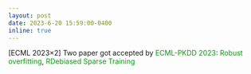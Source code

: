 ```yaml
---
layout: post
date: 2023-6-20 15:59:00-0400
inline: true
---
```


[ECML 2023×2]   Two paper got accepted by <font color=009f06>ECML-PKDD 2023</font>: <font color=009f06>Robust overfitting</font>, <font color=009f06>RDebiased Sparse Training</font>

